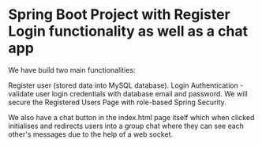 # Spring Boot Project with Register Login functionality as well as a chat app

We have build two main functionalities:

Register user (stored data into MySQL database). 
Login Authentication - validate user login credentials with database email and password. 
We will secure the Registered Users Page with role-based Spring Security.

We also have a chat button in the index.html page itself which when clicked initialises
and redirects users into a group chat where they can see each other's messages due to the
help of a web socket.
